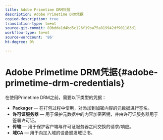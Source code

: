 ```yaml
---
title: Adobe Primetime DRM凭据
description: Adobe Primetime DRM凭据
copied-description: true
translation-type: tm+mt
source-git-commit: 89bdda1d4bd5c126f19ba75a819942df901183d1
workflow-type: tm+mt
source-wordcount: '86'
ht-degree: 0%

---
```



# Adobe Primetime DRM凭据{#adobe-primetime-drm-credentials}

在使用Primetime DRM之前，需要以下类型的凭据：

* **Packager**  — 在打包过程中使用，对添加到加密内容的元数据进行签名。
* **许可证服务器**  — 用于保护元数据中的内容加密密钥，并由许可证服务器用于签署许可证。
* **传输**  — 用于保护客户端与许可证服务器之间交换的请求/响应。
* **域CA**  — 用于向加入域的设备颁发域证书。

